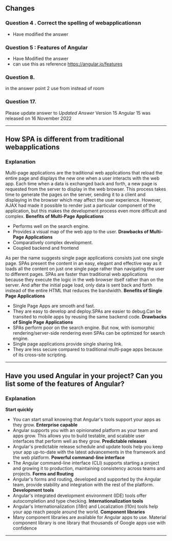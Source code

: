 ## Changes 
### Question 4 . Correct the spelling of webapplicationsn 
- Have modified the answer
### Question 5 : Features of Angular 
- Have Modified the answer
- can use this as reference https://angular.io/features
### Question 8. 
in the answer point 2 use from instead of room
### Question 17. 
Please update answer to 
*Updated Answer*
Version 15
Angular 15 was released on 16 November 2022

---

## How SPA is different from traditional webapplications

### Explanation
Multi-page applications are the traditional web applications that reload the entire page and displays the new one when a user interacts with the web app. Each time when a data is exchanged back and forth, a new page is requested from the server to display in the web browser. This process takes time to generate the pages on the server, sending it to a client and displaying in the browser which may affect the user experience. However, AJAX had made it possible to render just a particular component of the application, but this makes the development process even more difficult and complex.
**Benefits of Multi-Page Applications**
 - Performs well on the search engine.
 - Provides a visual map of the web app to the user.
 **Drawbacks of Multi-Page Applications** 
 - Comparatively complex development.
 - Coupled backend and frontend

As per the name suggests single page applications consists just one single page. SPAs present the content in an easy, elegant and effective way as it loads all the content on just one single page rather than navigating the user to different pages. SPAs are faster than traditional web applications because they execute the logic in the web browser itself rather than on the server. And after the initial page load, only data is sent back and forth instead of the entire HTML that reduces the bandwidth. 
**Benefits of Single Page Applications**
- Single Page Apps are smooth and fast.
- They are easy to develop and deploy.SPAs are easier to debug.Can be transited to mobile apps by reusing the same backend code.
**Drawbacks of Single Page Applications**
- SPAs perform poor on the search engine. But now, with isomorphic rendering/server-side rendering even SPAs can be optimized for search engine.
- Single page applications provide single sharing link.
- They are less secure compared to traditional multi-page apps because of its cross-site scripting.
---
## Have you used Angular in your project? Can you list some of the features of Angular?

### Explanation
**Start quickly**
- You can start small knowing that Angular's tools support your apps as they grow.
**Enterprise capable**
- Angular supports you with an opinionated platform as your team and apps grow. This allows you to build testable, and scalable user interfaces that perform well as they grow.
**Predictable releases**
- Angular's predictable release schedule and update tools help you keep your app up-to-date with the latest advancements in the framework and the web platform.
**Powerful command-line interface**
- The Angular command-line interface (CLI) supports starting a project and growing it to production, maintaining consistency across teams and projects.
**Forms and Routing**
- Angular's forms and routing, developed and supported by the Angular team, provide stability and integration with the rest of the platform.
**Development tools**
- Angular's integrated development environment (IDE) tools offer autocompletion and type checking.
**Internationalization tools**
- Angular's Internationalization (i18n) and Localization (l10n) tools help your app reach people around the world.
**Component libraries**
- Many component libraries are available for Angular apps to use. Material component library is one library that thousands of Google apps use with confidence
---
